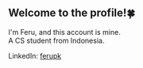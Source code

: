 ## Welcome to the profile!🍀

I'm Feru, and this account is mine.<br>
A CS student from Indonesia.

LinkedIn: [ferupk](www.linkedin.com/in/ferupk)
<!--
**ferupk/ferupk** is a ✨ _special_ ✨ repository because its `README.md` (this file) appears on your GitHub profile.

Here are some ideas to get you started:

- 🔭 I’m currently working on ...
- 🌱 I’m currently learning ...
- 👯 I’m looking to collaborate on ...
- 🤔 I’m looking for help with ...
- 💬 Ask me about ...
- 📫 How to reach me: ...
- 😄 Pronouns: ...
- ⚡ Fun fact: ...
-->
